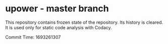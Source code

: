 # upower - master branch

This repository contains frozen state of the repository.
Its history is cleared. It is used only for static code
analysis with Codacy.

Commit Time: 1693261307